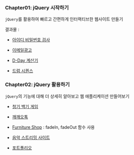 <h3> Chapter01: jQuery 시작하기 </h3>

`jQuery`를 활용하여 빠르고 간편하게 인터랙티브한 웹사이트 만들기

결과물 :

- [아이디 비밀번호 검사](https://sincerity.tistory.com/150)

- [이메일광고](https://sincerity.tistory.com/155)

- [D-Day 계산기](https://sincerity.tistory.com/156)

- [드럼 시퀀스](https://sincerity.tistory.com/165)

<h3> Chapter02: jQuery 활용하기 </h3>

`jQuery`의 기능에 대해 더 상세히 알아보고 웹 애플리케이션 만들어보기

- [청기 백기 게임](https://sincerity.tistory.com/167)

- [깨깨오톡](https://sincerity.tistory.com/168)

- [Furniture Shop](https://sincerity.tistory.com/170) : fadeIn, fadeOut 함수 사용

- [음악 스트리밍 사이트](https://sincerity.tistory.com/188)

- [포트폴리오](https://sincerity.tistory.com/193)